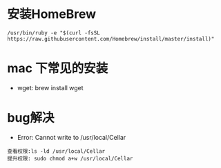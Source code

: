 # 安装HomeBrew


```
/usr/bin/ruby -e "$(curl -fsSL https://raw.githubusercontent.com/Homebrew/install/master/install)"
```

# mac 下常见的安装

* wget: brew install wget 

# bug解决

* Error: Cannot write to /usr/local/Cellar

```
查看权限:ls -ld /usr/local/Cellar
提升权限: sudo chmod a+w /usr/local/Cellar
```

